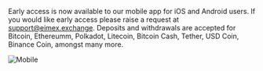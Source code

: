 Early access is now available to our mobile app for iOS and Android users. If you would like early access please raise a request 
at [support@eimex.exchange](mailto:support@eimex.exchange). Deposits and withdrawals are accepted 
for Bitcoin, Ethereumm, Polkadot, Litecoin, Bitcoin Cash, Tether, USD Coin, Binance Coin, amongst many more.

![Mobile](https://raw.githubusercontent.com/eirex-exchange/blog/master/mobile_early_access/android_banner_light.png)


